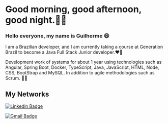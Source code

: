 # Good morning, good afternoon, good night.👋😃

### Hello everyone, my name is Guilherme 😄 

I am a Brazilian developer, and I am currently taking a course at Generation Brazil to become a Java Full Stack Junior developer.❤️🤩

Development work of systems for about 1 year using technologies such as Angular, Spring Boot, Docker, TypeScript, Java, JavaScript, HTML, Node, CSS, BootStrap and MySQL. In addition to agile methodologies such as Scrum. 👨‍💻 

## My Networks
[![Linkedin Badge](https://img.shields.io/badge/-Guilherme%20Marcionilo-6633cc?style=flat-square&logo=Linkedin&logoColor=white&link=https://www.linkedin.com/in/diego-schell-fernandes/)](https://www.linkedin.com/in/guilherme-marcionilo/) 

[![Gmail Badge](https://img.shields.io/badge/-guilhermemarcionilo@gmail.com-6633cc?style=flat-square&logo=Gmail&logoColor=white&link=mailto:guilherme.schell.guilhermemarcionilo@gmail.com)](mailto:guilhermemarcionilo@gmail.com)
